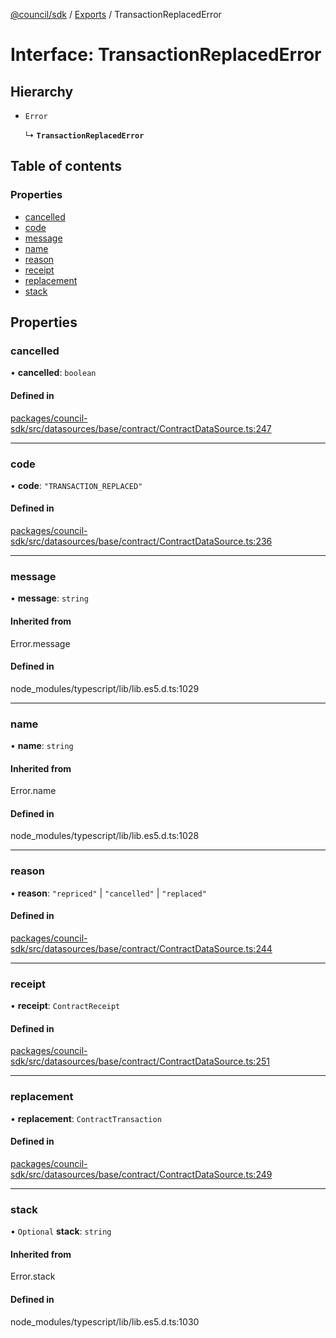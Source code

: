 [@council/sdk](../README.md) / [Exports](../modules.md) / TransactionReplacedError

# Interface: TransactionReplacedError

## Hierarchy

- `Error`

  ↳ **`TransactionReplacedError`**

## Table of contents

### Properties

- [cancelled](TransactionReplacedError.md#cancelled)
- [code](TransactionReplacedError.md#code)
- [message](TransactionReplacedError.md#message)
- [name](TransactionReplacedError.md#name)
- [reason](TransactionReplacedError.md#reason)
- [receipt](TransactionReplacedError.md#receipt)
- [replacement](TransactionReplacedError.md#replacement)
- [stack](TransactionReplacedError.md#stack)

## Properties

### cancelled

• **cancelled**: `boolean`

#### Defined in

[packages/council-sdk/src/datasources/base/contract/ContractDataSource.ts:247](https://github.com/element-fi/council-monorepo/blob/c567f01/packages/council-sdk/src/datasources/base/contract/ContractDataSource.ts#L247)

___

### code

• **code**: ``"TRANSACTION_REPLACED"``

#### Defined in

[packages/council-sdk/src/datasources/base/contract/ContractDataSource.ts:236](https://github.com/element-fi/council-monorepo/blob/c567f01/packages/council-sdk/src/datasources/base/contract/ContractDataSource.ts#L236)

___

### message

• **message**: `string`

#### Inherited from

Error.message

#### Defined in

node_modules/typescript/lib/lib.es5.d.ts:1029

___

### name

• **name**: `string`

#### Inherited from

Error.name

#### Defined in

node_modules/typescript/lib/lib.es5.d.ts:1028

___

### reason

• **reason**: ``"repriced"`` \| ``"cancelled"`` \| ``"replaced"``

#### Defined in

[packages/council-sdk/src/datasources/base/contract/ContractDataSource.ts:244](https://github.com/element-fi/council-monorepo/blob/c567f01/packages/council-sdk/src/datasources/base/contract/ContractDataSource.ts#L244)

___

### receipt

• **receipt**: `ContractReceipt`

#### Defined in

[packages/council-sdk/src/datasources/base/contract/ContractDataSource.ts:251](https://github.com/element-fi/council-monorepo/blob/c567f01/packages/council-sdk/src/datasources/base/contract/ContractDataSource.ts#L251)

___

### replacement

• **replacement**: `ContractTransaction`

#### Defined in

[packages/council-sdk/src/datasources/base/contract/ContractDataSource.ts:249](https://github.com/element-fi/council-monorepo/blob/c567f01/packages/council-sdk/src/datasources/base/contract/ContractDataSource.ts#L249)

___

### stack

• `Optional` **stack**: `string`

#### Inherited from

Error.stack

#### Defined in

node_modules/typescript/lib/lib.es5.d.ts:1030
